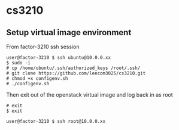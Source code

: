 cs3210
======

## Setup virtual image environment

From factor-3210 ssh session

```
user@factor-3210 $ ssh ubuntu@10.0.0.xx
$ sudo -i
# cp /home/ubuntu/.ssh/authorized_keys /root/.ssh/
# git clone https://github.com/leecom3025/cs3210.git
# chmod +x configenv.sh
# ./configenv.sh
```

Then exit out of the openstack virtual image and log back in as root

```
# exit
$ exit

user@factor-3210 $ ssh root@10.0.0.xx
```


